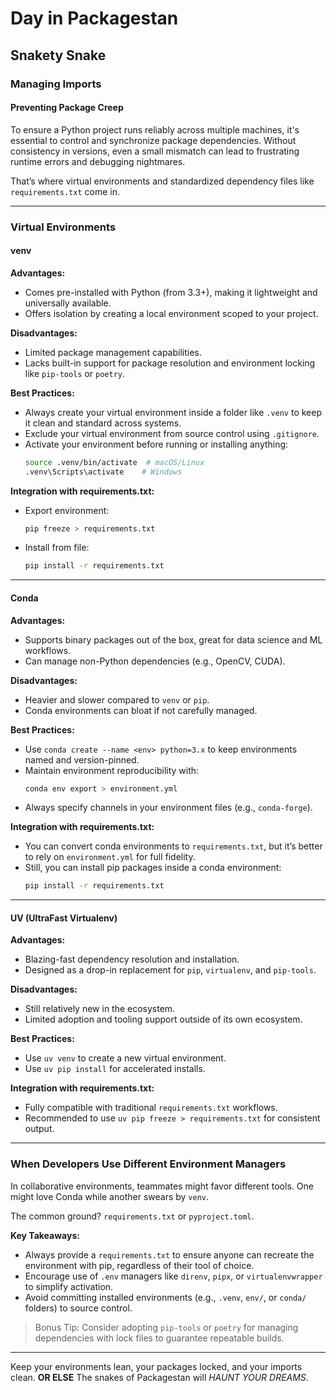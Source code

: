 # Day in Packagestan

## Snakety Snake

### Managing Imports

#### Preventing Package Creep

To ensure a Python project runs reliably across multiple machines, it's essential to control and synchronize package dependencies. Without consistency in versions, even a small mismatch can lead to frustrating runtime errors and debugging nightmares.

That’s where virtual environments and standardized dependency files like `requirements.txt` come in.

---

### Virtual Environments

#### venv

**Advantages:**

- Comes pre-installed with Python (from 3.3+), making it lightweight and universally available.
- Offers isolation by creating a local environment scoped to your project.

**Disadvantages:**

- Limited package management capabilities.
- Lacks built-in support for package resolution and environment locking like `pip-tools` or `poetry`.

**Best Practices:**

- Always create your virtual environment inside a folder like `.venv` to keep it clean and standard across systems.
- Exclude your virtual environment from source control using `.gitignore`.
- Activate your environment before running or installing anything:
  ```bash
  source .venv/bin/activate  # macOS/Linux
  .venv\Scripts\activate    # Windows
  ```

**Integration with requirements.txt:**

- Export environment:
  ```bash
  pip freeze > requirements.txt
  ```
- Install from file:
  ```bash
  pip install -r requirements.txt
  ```

---

#### Conda

**Advantages:**

- Supports binary packages out of the box, great for data science and ML workflows.
- Can manage non-Python dependencies (e.g., OpenCV, CUDA).

**Disadvantages:**

- Heavier and slower compared to `venv` or `pip`.
- Conda environments can bloat if not carefully managed.

**Best Practices:**

- Use `conda create --name <env> python=3.x` to keep environments named and version-pinned.
- Maintain environment reproducibility with:
  ```bash
  conda env export > environment.yml
  ```
- Always specify channels in your environment files (e.g., `conda-forge`).

**Integration with requirements.txt:**

- You can convert conda environments to `requirements.txt`, but it’s better to rely on `environment.yml` for full fidelity.
- Still, you can install pip packages inside a conda environment:
  ```bash
  pip install -r requirements.txt
  ```

---

#### UV (UltraFast Virtualenv)

**Advantages:**

- Blazing-fast dependency resolution and installation.
- Designed as a drop-in replacement for `pip`, `virtualenv`, and `pip-tools`.

**Disadvantages:**

- Still relatively new in the ecosystem.
- Limited adoption and tooling support outside of its own ecosystem.

**Best Practices:**

- Use `uv venv` to create a new virtual environment.
- Use `uv pip install` for accelerated installs.

**Integration with requirements.txt:**

- Fully compatible with traditional `requirements.txt` workflows.
- Recommended to use `uv pip freeze > requirements.txt` for consistent output.

---

### When Developers Use Different Environment Managers

In collaborative environments, teammates might favor different tools. One might love Conda while another swears by `venv`.

The common ground? `requirements.txt` or `pyproject.toml`.

**Key Takeaways:**

- Always provide a `requirements.txt` to ensure anyone can recreate the environment with pip, regardless of their tool of choice.
- Encourage use of `.env` managers like `direnv`, `pipx`, or `virtualenvwrapper` to simplify activation.
- Avoid committing installed environments (e.g., `.venv`, `env/`, or `conda/` folders) to source control.

> Bonus Tip: Consider adopting `pip-tools` or `poetry` for managing dependencies with lock files to guarantee repeatable builds.

---

Keep your environments lean, your packages locked, and your imports clean. **OR ELSE** The snakes of Packagestan will _HAUNT YOUR DREAMS_.
